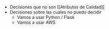 - Decisiones que no son [[Atributos de Calidad]] 
- Decisiones sobre las cuales no puedo decidir 
	- Vamos a usar Python / Flask
	- Vamos a usar AWS
